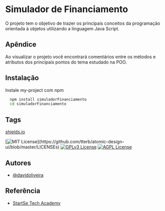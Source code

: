 
# Simulador de Financiamento

O projeto tem o objetivo de trazer os principais conceitos da programação orientada à objetos utilizando a linguagem Java Script.


## Apêndice

Ao visualizar o projeto você encontrará comentários entre os métodos e atributos dos principais pontos do tema estudado na POO.
## Instalação

Instale my-project com npm

```bash
  npm install simuladorFinanciamento
  cd simuladorFinanciamento
```
    
## Tags

[shields.io](https://shields.io/)

[![MIT License](https://img.shields.io/apm/l/atomic-design-ui.svg?)](https://github.com/tterb/atomic-design-ui/blob/master/LICENSEs)
[![GPLv3 License](https://img.shields.io/badge/License-GPL%20v3-yellow.svg)](https://opensource.org/licenses/)
[![AGPL License](https://img.shields.io/badge/license-AGPL-blue.svg)](http://www.gnu.org/licenses/agpl-3.0)


## Autores

- [@davidoliveira](https://github.com/david-dev4him)


## Referência

 - [StartSe Tech Academy](https://www.startse.com/vitrine/)
 
